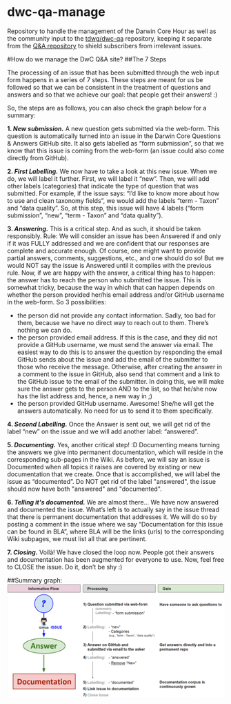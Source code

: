 # dwc-qa-manage
Repository to handle the management of the Darwin Core Hour as well as the community input to the [tdwg/dwc-qa](https://github.com/tdwg/dwc-qa) repository, keeping it separate from the [Q&A repository](https://github.com/tdwg/dwc-qa)  to shield subscribers from irrelevant issues.


#How do we manage the DwC Q&A site?
##The 7 Steps

The processing of an issue that has been submitted through the web input form happens in a series of 7 steps. These steps are meant for us be followed so that we can be consistent in the treatment of questions and answers and so that we achieve our goal: that people get their answers! :)

So, the steps are as follows, you can also check the graph below for a summary:

**1. _New submission._** A new question gets submitted via the web-form. This question is automatically turned into an issue in the Darwin Core Questions & Answers GitHub site. It also gets labelled as “form submission”, so that we know that this issue is coming from the web-form (an issue could also come directly from GitHub).

**2. _First Labelling._** We now have to take a look at this new issue. When we do, we will label it further. First, we will label it “new”. Then, we will add other labels (categories) that indicate the type of question that was submitted. For example, if the issue says: “I’d like to know more about how to use and clean taxonomy fields”, we would add the labels “term - Taxon” and “data quality”. So, at this step, this issue will have 4 labels (“form submission”, “new”, “term - Taxon” and “data quality”).

**3. _Answering._** This is a critical step. And as such, it should be taken responsibly. 
Rule: We will consider an issue has been Answered if and only if it was FULLY addressed and we are confident that our responses are complete and accurate enough.
Of course, one might want to provide partial answers, comments, suggestions, etc., and one should do so! But we would NOT say the issue is Answered until it complies with the previous rule.
Now, if we are happy with the answer, a critical thing has to happen: the answer has to reach the person who submitted the issue. This is somewhat tricky, because the way in which that can happen depends on whether the person provided her/his email address and/or GitHub username in the web-form. So 3 possibilities:
* the person did not provide any contact information. Sadly, too bad for them, because we have no direct way to reach out to them. There’s nothing we can do.
* the person provided email address. If this is the case, and they did not provide a GitHub username, we must send the answer via email. The easiest way to do this is to answer the question by responding the email GitHub sends about the issue and add the email of the submitter to those who receive the message. Otherwise, after creating the answer in a comment to the issue in GitHub, also send that comment and a link to the GitHub issue to the email of the submitter. In doing this, we will make sure the answer gets to the person AND to the list, so that he/she now has the list address and, hence, a new way in ;)
* the person provided GitHub username. Awesome! She/he will get the answers automatically. No need for us to send it to them specifically.

**4. _Second Labelling._** Once the Answer is sent out, we will get rid of the label “new” on the issue and we will add another label: “answered”.

**5. _Documenting._** Yes, another critical step! :D Documenting means turning the answers we give into permanent documentation, which will reside in the corresponding sub-pages in the Wiki. As before, we will say an issue is Documented when all topics it raises are covered by existing or new documentation that we create. Once that is accomplished, we will label the issue as “documented”. Do NOT get rid of the label "answered", the issue should now have both "answered" and "documented".

**6. _Telling it's documented._** We are almost there… We have now answered and documented the issue. What’s left is to actually say in the issue thread that there is permanent documentation that addresses it. We will do so by posting a comment in the issue where we say “Documentation for this issue can be found in BLA”, where BLA will be the links (urls) to the corresponding Wiki subpages, we must list all that are pertinent.

**7. _Closing._** Voilà! We have closed the loop now. People got their answers and documentation has been augmented for everyone to use. Now, feel free to CLOSE the issue. Do it, don’t be shy :)





##Summary graph:
![alt tag](https://github.com/VertNet/dwc-qa-manage/blob/master/ManagementWorkflow.png)

